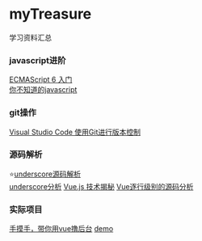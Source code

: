 # myTreasure
学习资料汇总

### javascript进阶
[ECMAScript 6 入门](http://es6.ruanyifeng.com/)  
[你不知道的javascript](https://www.kancloud.cn/kancloud/you-dont-know-js-this-object-prototypes/516667)


### git操作
[Visual Studio Code 使用Git进行版本控制](https://www.cnblogs.com/xuanhun/p/6019038.html?utm_source=tuicool&utm_medium=referral)

### 源码解析

:star:[underscore源码解析](https://legacy.gitbook.com/book/yoyoyohamapi/undersercore-analysis/details)  
[underscore分析](https://zhuanlan.zhihu.com/c_158541431)
[Vue.js 技术揭秘](https://ustbhuangyi.github.io/vue-analysis/)
[Vue逐行级别的源码分析](http://hcysun.me/vue-design/)

### 实际项目
[手摸手，带你用vue撸后台](https://segmentfault.com/a/1190000009275424)  [demo](http://panjiachen.github.io/vue-element-admin)